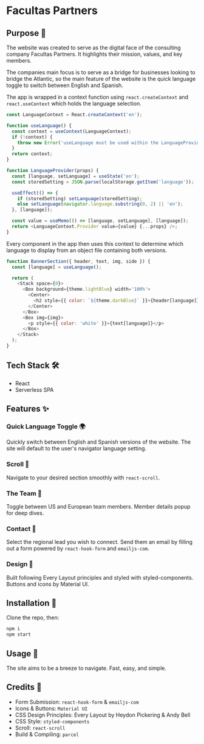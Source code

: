 # Facultas Partners

## Purpose 🎯

The website was created to serve as the digital face of the consulting company Facultas Partners. It highlights their mission, values, and key members.

The companies main focus is to serve as a bridge for businesses looking to bridge the Atlantic, so the main feature of the website is the quick language toggle to switch between English and Spanish.

The app is wrapped in a context function using `react.createContext` and `react.useContext` which holds the language selection.

```js
const LanguageContext = React.createContext('en');

function useLanguage() {
  const context = useContext(LanguageContext);
  if (!context) {
    throw new Error('useLanguage must be used within the LanguageProvider');
  }
  return context;
}

function LanguageProvider(props) {
  const [language, setLanguage] = useState('en');
  const storedSetting = JSON.parse(localStorage.getItem('language'));

  useEffect(() => {
    if (storedSetting) setLanguage(storedSetting);
    else setLanguage(navigator.language.substring(0, 2) || 'en');
  }, [language]);

  const value = useMemo(() => [language, setLanguage], [language]);
  return <LanguageContext.Provider value={value} {...props} />;
}
```

Every component in the app then uses this context to determine which language to display from an object file containing both versions.

```js
function BannerSection({ header, text, img, side }) {
  const [language] = useLanguage();

  return (
    <Stack space={0}>
      <Box background={theme.lightBlue} width='100%'>
        <Center>
          <h2 style={{ color: `${theme.darkBlue}` }}>{header[language]}</h2>
        </Center>
      </Box>
      <Box img={img}>
        <p style={{ color: 'white' }}>{text[language]}</p>
      </Box>
    </Stack>
  );
}
```

## Tech Stack 🛠

- React
- Serverless SPA

## Features ✨

### Quick Language Toggle 🌍

Quickly switch between English and Spanish versions of the website. The site will default to the user's navigator language setting.

### Scroll 📜

Navigate to your desired section smoothly with `react-scroll`.

### The Team 👥

Toggle between US and European team members. Member details popup for deep dives.

### Contact 💌

Select the regional lead you wish to connect. Send them an email by filling out a form powered by `react-hook-form` and `emailjs-com`.

### Design 🎨

Built following Every Layout principles and styled with styled-components. Buttons and icons by Material UI.

## Installation 🚀

Clone the repo, then:

```bash
npm i
npm start
```

## Usage 🧭

The site aims to be a breeze to navigate. Fast, easy, and simple.

## Credits 📝

- Form Submission: `react-hook-form` & `emailjs-com`
- Icons & Buttons: `Material UI`
- CSS Design Principles: Every Layout by Heydon Pickering & Andy Bell
- CSS Style: `styled-components`
- Scroll: `react-scroll`
- Build & Compiling: `parcel`
